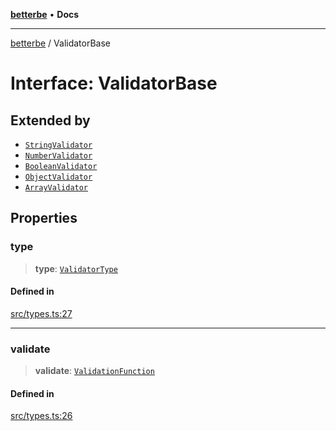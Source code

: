 [**betterbe**](../README.md) • **Docs**

---

[betterbe](../README.md) / ValidatorBase

# Interface: ValidatorBase

## Extended by

- [`StringValidator`](StringValidator.md)
- [`NumberValidator`](NumberValidator.md)
- [`BooleanValidator`](BooleanValidator.md)
- [`ObjectValidator`](ObjectValidator.md)
- [`ArrayValidator`](ArrayValidator.md)

## Properties

### type

> **type**: [`ValidatorType`](../enumerations/ValidatorType.md)

#### Defined in

[src/types.ts:27](https://github.com/ericvera/betterbe/blob/main/src/types.ts#L27)

---

### validate

> **validate**: [`ValidationFunction`](../type-aliases/ValidationFunction.md)

#### Defined in

[src/types.ts:26](https://github.com/ericvera/betterbe/blob/main/src/types.ts#L26)
